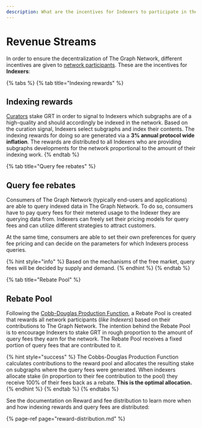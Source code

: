 ```yaml
---
description: What are the incentives for Indexers to participate in the network?
---
```


# Revenue Streams

In order to ensure the decentralization of The Graph Network, different incentives are given to [network participants](../../overview.md). These are the incentives for **Indexers**:

{% tabs %}
{% tab title="Indexing rewards" %}
## Indexing rewards

[Curators](../../../the-graph-ecosystem/organizational-structure/curators.md) stake GRT in order to signal to Indexers which subgraphs are of a high-quality and should accordingly be indexed in the network. Based on the curation signal, Indexers select subgraphs and index their contents. The indexing rewards for doing so are generated via a **3% annual protocol wide inflation**. The rewards are distributed to all Indexers who are providing subgraphs developments for the network proportional to the amount of their indexing work.
{% endtab %}

{% tab title="Query fee rebates" %}
## Query fee rebates

Consumers of The Graph Network \(typically end-users and applications\) are able to query indexed data in The Graph Network. To do so, consumers have to pay query fees for their metered usage to the Indexer they are querying data from. Indexers can freely set their pricing models for query fees and can utilize different strategies to attract customers.

At the same time, consumers are able to set their own preferences for query fee pricing and can decide on the parameters for which Indexers process queries.

{% hint style="info" %}
Based on the mechanisms of the free market, query fees will be decided by supply and demand.
{% endhint %}
{% endtab %}

{% tab title="Rebate Pool" %}
## Rebate Pool

Following the [Cobb-Douglas Production Function](https://en.wikipedia.org/wiki/Cobb%E2%80%93Douglas_production_function), a Rebate Pool is created that rewards all network participants \(_like Indexers_\) based on their contributions to The Graph Network. The intention behind the Rebate Pool is to encourage Indexers to stake GRT in rough proportion to the amount of query fees they earn for the network. The Rebate Pool receives a fixed portion of query fees that are contributed to it.

{% hint style="success" %}
The Cobbs-Douglas Production Function calculates contributions to the reward pool and allocates the resulting stake on subgraphs where the query fees were generated. When indexers allocate stake \(in proportion to their fee contribution to the pool\) they receive 100% of their fees back as a rebate. **This is the optimal allocation.**
{% endhint %}
{% endtab %}
{% endtabs %}

See the documentation on Reward and fee distribution to learn more when and how indexing rewards and query fees are distributed:

{% page-ref page="reward-distribution.md" %}


